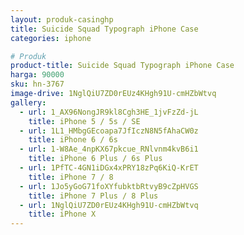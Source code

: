 ```yaml
---
layout: produk-casinghp
title: Suicide Squad Typograph iPhone Case
categories: iphone

# Produk
product-title: Suicide Squad Typograph iPhone Case
harga: 90000
sku: hn-3767
image-drive: 1NglQiU7ZD0rEUz4KHgh91U-cmHZbWtvq
gallery:
  - url: 1_AX96NongJR9kl8Cgh3HE_1jvFzZd-jL
    title: iPhone 5 / 5s / SE
  - url: 1L1_HMbgGEcoapa7JfIczN8N5fAhaCW0z
    title: iPhone 6 / 6s
  - url: 1-W8Ae_4npKX67pkcue_RNlvnm4kvB6i1
    title: iPhone 6 Plus / 6s Plus
  - url: 1PfTC-4GN1iDGx4xPRY18zPq6KiQ-KrET
    title: iPhone 7 / 8
  - url: 1Jo5yGoG71foXYfubktbRtvyB9cZpHVGS
    title: iPhone 7 Plus / 8 Plus
  - url: 1NglQiU7ZD0rEUz4KHgh91U-cmHZbWtvq
    title: iPhone X
---
```

